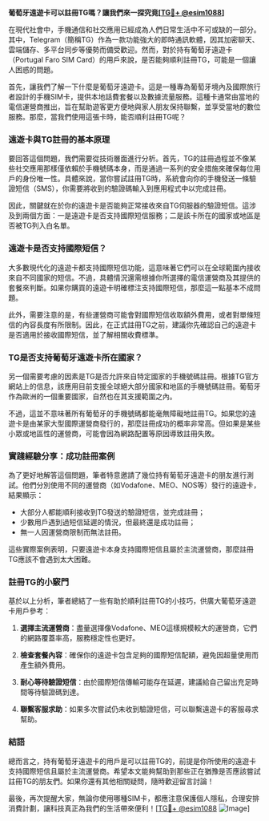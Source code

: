 **葡萄牙遠遊卡可以註冊TG嗎？讓我們來一探究竟[[TG💪+ @esim1088](https://t.me/s/esim1088)]**

在現代社會中，手機通信和社交應用已經成為人們日常生活中不可或缺的一部分。其中，Telegram（簡稱TG）作為一款功能強大的即時通訊軟體，因其加密聊天、雲端儲存、多平台同步等優勢而備受歡迎。然而，對於持有葡萄牙遠遊卡（Portugal Faro SIM Card）的用戶來說，是否能夠順利註冊TG，可能是一個讓人困惑的問題。

首先，讓我們了解一下什麼是葡萄牙遠遊卡。這是一種專為葡萄牙境內及國際旅行者設計的手機SIM卡，提供本地話費套餐以及數據流量服務。這種卡通常由當地的電信運營商推出，旨在幫助遊客更方便地與家人朋友保持聯繫，並享受當地的數位服務。那麼，當我們使用這張卡時，能否順利註冊TG呢？

### **遠遊卡與TG註冊的基本原理**

要回答這個問題，我們需要從技術層面進行分析。首先，TG的註冊過程並不像某些社交應用那樣僅依賴於手機號碼本身，而是通過一系列的安全措施來確保每位用戶的身份唯一性。具體來說，當你嘗試註冊TG時，系統會向你的手機發送一條驗證短信（SMS），你需要將收到的驗證碼輸入到應用程式中以完成註冊。

因此，關鍵就在於你的遠遊卡是否能夠正常接收來自TG伺服器的驗證短信。這涉及到兩個方面：一是遠遊卡是否支持國際短信服務；二是該卡所在的國家或地區是否被TG列入白名單。

### **遠遊卡是否支持國際短信？**

大多數現代化的遠遊卡都支持國際短信功能，這意味著它們可以在全球範圍內接收來自不同國家的短信。不過，具體情況還需根據你所選擇的電信運營商及其提供的套餐來判斷。如果你購買的遠遊卡明確標注支持國際短信，那麼這一點基本不成問題。

此外，需要注意的是，有些運營商可能會對國際短信收取額外費用，或者對單條短信的內容長度有所限制。因此，在正式註冊TG之前，建議你先確認自己的遠遊卡是否適用於接收國際短信，並了解相關收費標準。

### **TG是否支持葡萄牙遠遊卡所在國家？**

另一個需要考慮的因素是TG是否允許來自特定國家的手機號碼註冊。根據TG官方網站上的信息，該應用目前支援全球絕大部分國家和地區的手機號碼註冊。葡萄牙作為歐洲的一個重要國家，自然也在其支援範圍之內。

不過，這並不意味著所有葡萄牙的手機號碼都能毫無障礙地註冊TG。如果您的遠遊卡是由某家大型國際運營商發行的，那麼註冊成功的概率非常高。但如果是某些小眾或地區性的運營商，可能會因為網路配置等原因導致註冊失敗。

### **實踐經驗分享：成功註冊案例**

為了更好地解答這個問題，筆者特意邀請了幾位持有葡萄牙遠遊卡的朋友進行測試。他們分別使用不同的運營商（如Vodafone、MEO、NOS等）發行的遠遊卡，結果顯示：

- 大部分人都能順利接收到TG發送的驗證短信，並完成註冊；
- 少數用戶遇到過短信延遲的情況，但最終還是成功註冊；
- 無一人因運營商限制而無法註冊。

這些實際案例表明，只要遠遊卡本身支持國際短信且屬於主流運營商，那麼註冊TG應該不會遇到太大困難。

### **註冊TG的小竅門**

基於以上分析，筆者總結了一些有助於順利註冊TG的小技巧，供廣大葡萄牙遠遊卡用戶參考：

1. **選擇主流運營商**：盡量選擇像Vodafone、MEO這樣規模較大的運營商，它們的網路覆蓋率高，服務穩定性也更好。
   
2. **檢查套餐內容**：確保你的遠遊卡包含足夠的國際短信配額，避免因超量使用而產生額外費用。

3. **耐心等待驗證短信**：由於國際短信傳輸可能存在延遲，建議給自己留出充足時間等待驗證碼到達。

4. **聯繫客服求助**：如果多次嘗試仍未收到驗證短信，可以聯繫遠遊卡的客服尋求幫助。

### **結語**

總而言之，持有葡萄牙遠遊卡的用戶是可以註冊TG的，前提是你所使用的遠遊卡支持國際短信且屬於主流運營商。希望本文能夠幫助到那些正在猶豫是否應該嘗試註冊TG的朋友們。如果你還有其他相關疑問，隨時歡迎留言討論！

最後，再次提醒大家，無論你使用哪種SIM卡，都應注意保護個人隱私，合理安排消費計劃，讓科技真正為我們的生活帶來便利！[[TG💪+ @esim1088](https://t.me/s/esim1088) ![Image](https://i.postimg.cc/4NQfJmqS/Snipaste-2025-05-13-00-14-12.png)]